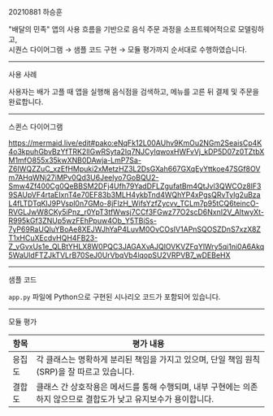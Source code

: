 

20210881 하승훈

"배달의 민족" 앱의 사용 흐름을 기반으로 음식 주문 과정을 소프트웨어적으로 모델링하고,  
시퀀스 다이어그램 → 샘플 코드 구현 → 모듈 평가까지 순서대로 수행하였습니다.

---
사용 사례

사용자는 배가 고플 때 앱을 실행해 음식점을 검색하고,
메뉴를 고른 뒤 결제 및 주문을 완료합니다.

---
스퀸스 다이어그램

https://mermaid.live/edit#pako:eNqFk12L00AUhv9KmOu2NGm2SeaisCp4K4o3kpuhGbvBzYfTRK2lIGwRSyta2Iq7NJCyIqwoxHWFvVj_kDP5D07z0TZtbXM1mfO855x35kwXNB0DAwja-LmP7Sa-Z6IWQZZuC_xzEfHMpuki2xMetzHZ3L2DsGXah667GXqEyYttkoe47SGf8OVm7AHqWNj27iMPv0Qd3U6Jeelyo7GoBQU2-Smw4Zf400Cg0QeBBSM2DFj4Ufh79YadDFLZgufatBm4QtJvl3QWCOz8lF39SAUpVF4rtaEIxnT4e70EF83b3MLH4ykbTnd4WQhYP4xPgsQRvTylg2uBzaL4fLTDTqKIJ9PVspl0n7GMo-8jFlzH_WifsYzfZycvv_TCLm7p95tCQ6teincO-RVGLJwW8CKy5iPnz_r0YpT3tfWwsj7CCf3FGwz77O2scD6NxnI2V_AltwyXt-R995kGf3ZNUp5wzFEhPpuw4Ob_Y5TBiSs-7yP69RaUQIuYBoAe8XEJWJhYaP4LuvM0OvCOsIV1APnSQOSZDnS7xzX8ZT1xHCuXEcdvHQH4FB23-Z_vGvxUs1e_QLBtYHLX8W0PQC3JAGAXvAJQlOVKVZFqYlWry5qi1ni0A6Akq5WaUldFTZJkTVLrB70SeJ0UrVbqVb4lqopSU2VRPVB7_wDEBeHX

---

샘플 코드

`app.py` 파일에 Python으로 구현된 시나리오 코드가 포함되어 있습니다.

---

모듈 평가

|   항목    |  평가 내용 |
|----------|-----------|
|   응집도  | 각 클래스는 명확하게 분리된 책임을 가지고 있으며, 단일 책임 원칙(SRP)을 잘 따르고 있습니다. |
|   결합도  | 클래스 간 상호작용은 메서드를 통해 수행되며, 내부 구현에는 의존하지 않으므로 결합도가 낮고 유지보수가 용이합니다. |